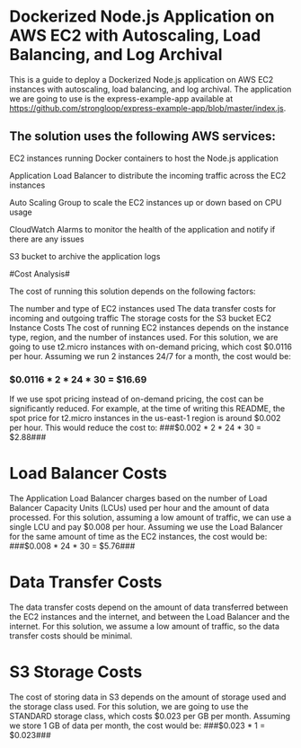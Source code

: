 # Dockerized Node.js Application on AWS EC2 with Autoscaling, Load Balancing, and Log Archival #

This is a guide to deploy a Dockerized Node.js application on AWS EC2 instances with autoscaling, load balancing, and log archival. The application we are going to use is the express-example-app available at https://github.com/strongloop/express-example-app/blob/master/index.js.

## The solution uses the following AWS services: ##

EC2 instances running Docker containers to host the Node.js application

Application Load Balancer to distribute the incoming traffic across the EC2 instances

Auto Scaling Group to scale the EC2 instances up or down based on CPU usage

CloudWatch Alarms to monitor the health of the application and notify if there are any issues

S3 bucket to archive the application logs


#Cost Analysis#

The cost of running this solution depends on the following factors:

The number and type of EC2 instances used
The data transfer costs for incoming and outgoing traffic
The storage costs for the S3 bucket
EC2 Instance Costs
The cost of running EC2 instances depends on the instance type, region, and the number of instances used. For this solution, we are going to use t2.micro instances with on-demand pricing, which cost $0.0116 per hour. Assuming we run 2 instances 24/7 for a month, the cost would be:
 ### $0.0116 * 2 * 24 * 30 = $16.69 ###
 
 If we use spot pricing instead of on-demand pricing, the cost can be significantly reduced. For example, at the time of writing this README, the spot price for t2.micro instances in the us-east-1 region is around $0.002 per hour. This would reduce the cost to:
 ###$0.002 * 2 * 24 * 30 = $2.88###


# Load Balancer Costs #

The Application Load Balancer charges based on the number of Load Balancer Capacity Units (LCUs) used per hour and the amount of data processed. For this solution, assuming a low amount of traffic, we can use a single LCU and pay $0.008 per hour. Assuming we use the Load Balancer for the same amount of time as the EC2 instances, the cost would be:
###$0.008 * 24 * 30 = $5.76###

# Data Transfer Costs #

The data transfer costs depend on the amount of data transferred between the EC2 instances and the internet, and between the Load Balancer and the internet. For this solution, we assume a low amount of traffic, so the data transfer costs should be minimal.

# S3 Storage Costs #

The cost of storing data in S3 depends on the amount of storage used and the storage class used. For this solution, we are going to use the STANDARD storage class, which costs $0.023 per GB per month. Assuming we store 1 GB of data per month, the cost would be:
###$0.023 * 1 = $0.023###

